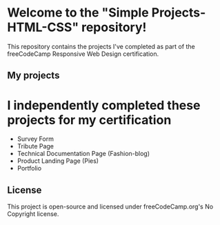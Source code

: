# Welcome to the "Simple Projects-HTML-CSS" repository! 
This repository contains the projects I've completed as part of the freeCodeCamp Responsive Web Design certification.


## My projects

# I independently completed these projects for my certification

* Survey Form
* Tribute Page
* Technical Documentation Page (Fashion-blog)
* Product Landing Page (Pies)
* Portfolio

## License
This project is open-source and licensed under freeCodeCamp.org's No Copyright license.
